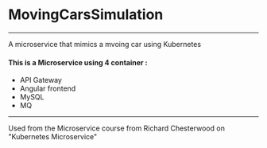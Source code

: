# MovingCarsSimulation

---

A microservice that mimics a mvoing car using Kubernetes

#### This is a Microservice using 4 container :

- API Gateway
- Angular frontend
- MySQL
- MQ 

---


 Used from the Microservice course from Richard Chesterwood on "Kubernetes Microservice"

